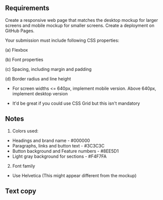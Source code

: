## Requirements

Create a responsive web page that matches the desktop mockup for larger screens and mobile mockup for smaller screens.
Create a deployment on GitHub Pages.

Your submission must include following CSS properties:

(a) Flexbox

(b) Font properties

(c) Spacing, including margin and padding

(d) Border radius and line height

- For screen widths <= 640px, implement mobile version. Above 640px, implement desktop version

- It'd be great if you could use CSS Grid but this isn't mandatory

## Notes

1. Colors used:
- Headings and brand name - #000000
- Paragraphs, links and button text - #3C3C3C
- Button background and Feature numbers - #8EE5D1
- Light gray background for sections - #F4F7FA

2. Font family
- Use Helvetica (This might appear different from the mockup)


## Text copy


